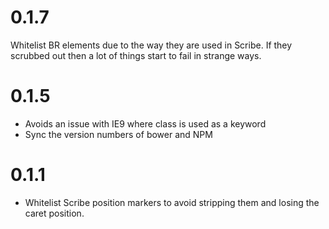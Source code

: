 # 0.1.7

Whitelist BR elements due to the way they are used in Scribe. If they scrubbed out then a lot of things start to fail in strange ways.

# 0.1.5

* Avoids an issue with IE9 where class is used as a keyword
* Sync the version numbers of bower and NPM

# 0.1.1

* Whitelist Scribe position markers to avoid stripping them and losing
  the caret position.
